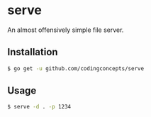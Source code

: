 # serve
An almost offensively simple file server.

## Installation

``` bash
$ go get -u github.com/codingconcepts/serve
```

## Usage

``` bash
$ serve -d . -p 1234
```